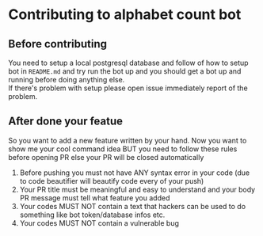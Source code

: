 # Contributing to alphabet count bot

## Before contributing

You need to setup a local postgresql database and follow of how to setup bot in `README.md` and try run the bot up and you should get a bot up and running before doing anything else.  
If there's problem with setup please open issue immediately report of the problem.  

## After done your featue

So you want to add a new feature written by your hand. Now you want to show me your cool command idea BUT you need to follow these rules before opening PR else your PR will be closed automatically

1. Before pushing you must not have ANY syntax error in your code (due to code beautifier will beautify code every of your push)
2. Your PR title must be meaningful and easy to understand and your body PR message must tell what feature you added
3. Your codes MUST NOT contain a text that hackers can be used to do something like bot token/database infos etc.
4. Your codes MUST NOT contain a vulnerable bug

